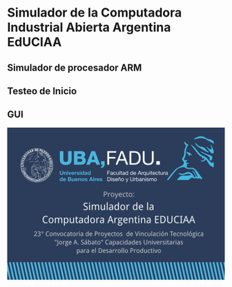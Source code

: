 # Simulador de la Computadora Industrial Abierta Argentina EdUCIAA
## Simulador de procesador ARM 
## Testeo de Inicio
## GUI

!['Simulador de la Computadora Industrial Abierta Argentina EDUCIAA'](https://github.com/JuanDiazCortez/EdUCIA/blob/mmdiazcortez-patch-1/00_portada-cc.svg)


